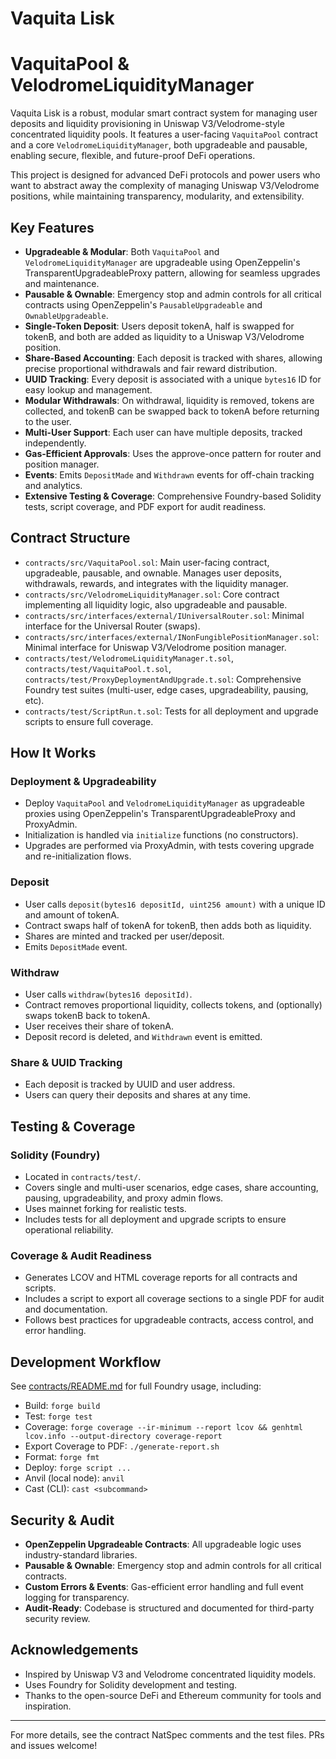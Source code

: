 # Vaquita Lisk

# VaquitaPool & VelodromeLiquidityManager

Vaquita Lisk is a robust, modular smart contract system for managing user deposits and liquidity provisioning in Uniswap V3/Velodrome-style concentrated liquidity pools. It features a user-facing `VaquitaPool` contract and a core `VelodromeLiquidityManager`, both upgradeable and pausable, enabling secure, flexible, and future-proof DeFi operations.

This project is designed for advanced DeFi protocols and power users who want to abstract away the complexity of managing Uniswap V3/Velodrome positions, while maintaining transparency, modularity, and extensibility.

## Key Features

- **Upgradeable & Modular**: Both `VaquitaPool` and `VelodromeLiquidityManager` are upgradeable using OpenZeppelin's TransparentUpgradeableProxy pattern, allowing for seamless upgrades and maintenance.
- **Pausable & Ownable**: Emergency stop and admin controls for all critical contracts using OpenZeppelin's `PausableUpgradeable` and `OwnableUpgradeable`.
- **Single-Token Deposit**: Users deposit tokenA, half is swapped for tokenB, and both are added as liquidity to a Uniswap V3/Velodrome position.
- **Share-Based Accounting**: Each deposit is tracked with shares, allowing precise proportional withdrawals and fair reward distribution.
- **UUID Tracking**: Every deposit is associated with a unique `bytes16` ID for easy lookup and management.
- **Modular Withdrawals**: On withdrawal, liquidity is removed, tokens are collected, and tokenB can be swapped back to tokenA before returning to the user.
- **Multi-User Support**: Each user can have multiple deposits, tracked independently.
- **Gas-Efficient Approvals**: Uses the approve-once pattern for router and position manager.
- **Events**: Emits `DepositMade` and `Withdrawn` events for off-chain tracking and analytics.
- **Extensive Testing & Coverage**: Comprehensive Foundry-based Solidity tests, script coverage, and PDF export for audit readiness.

## Contract Structure

- `contracts/src/VaquitaPool.sol`: Main user-facing contract, upgradeable, pausable, and ownable. Manages user deposits, withdrawals, rewards, and integrates with the liquidity manager.
- `contracts/src/VelodromeLiquidityManager.sol`: Core contract implementing all liquidity logic, also upgradeable and pausable.
- `contracts/src/interfaces/external/IUniversalRouter.sol`: Minimal interface for the Universal Router (swaps).
- `contracts/src/interfaces/external/INonFungiblePositionManager.sol`: Minimal interface for Uniswap V3/Velodrome position manager.
- `contracts/test/VelodromeLiquidityManager.t.sol`, `contracts/test/VaquitaPool.t.sol`, `contracts/test/ProxyDeploymentAndUpgrade.t.sol`: Comprehensive Foundry test suites (multi-user, edge cases, upgradeability, pausing, etc).
- `contracts/test/ScriptRun.t.sol`: Tests for all deployment and upgrade scripts to ensure full coverage.

## How It Works

### Deployment & Upgradeability
- Deploy `VaquitaPool` and `VelodromeLiquidityManager` as upgradeable proxies using OpenZeppelin's TransparentUpgradeableProxy and ProxyAdmin.
- Initialization is handled via `initialize` functions (no constructors).
- Upgrades are performed via ProxyAdmin, with tests covering upgrade and re-initialization flows.

### Deposit
- User calls `deposit(bytes16 depositId, uint256 amount)` with a unique ID and amount of tokenA.
- Contract swaps half of tokenA for tokenB, then adds both as liquidity.
- Shares are minted and tracked per user/deposit.
- Emits `DepositMade` event.

### Withdraw
- User calls `withdraw(bytes16 depositId)`.
- Contract removes proportional liquidity, collects tokens, and (optionally) swaps tokenB back to tokenA.
- User receives their share of tokenA.
- Deposit record is deleted, and `Withdrawn` event is emitted.

### Share & UUID Tracking
- Each deposit is tracked by UUID and user address.
- Users can query their deposits and shares at any time.

## Testing & Coverage

### Solidity (Foundry)
- Located in `contracts/test/`.
- Covers single and multi-user scenarios, edge cases, share accounting, pausing, upgradeability, and proxy admin flows.
- Uses mainnet forking for realistic tests.
- Includes tests for all deployment and upgrade scripts to ensure operational reliability.

### Coverage & Audit Readiness
- Generates LCOV and HTML coverage reports for all contracts and scripts.
- Includes a script to export all coverage sections to a single PDF for audit and documentation.
- Follows best practices for upgradeable contracts, access control, and error handling.

## Development Workflow

See [contracts/README.md](contracts/README.md) for full Foundry usage, including:
- Build: `forge build`
- Test: `forge test`
- Coverage: `forge coverage --ir-minimum --report lcov && genhtml lcov.info --output-directory coverage-report`
- Export Coverage to PDF: `./generate-report.sh`
- Format: `forge fmt`
- Deploy: `forge script ...`
- Anvil (local node): `anvil`
- Cast (CLI): `cast <subcommand>`

## Security & Audit
- **OpenZeppelin Upgradeable Contracts**: All upgradeable logic uses industry-standard libraries.
- **Pausable & Ownable**: Emergency stop and admin controls for all critical contracts.
- **Custom Errors & Events**: Gas-efficient error handling and full event logging for transparency.
- **Audit-Ready**: Codebase is structured and documented for third-party security review.

## Acknowledgements
- Inspired by Uniswap V3 and Velodrome concentrated liquidity models.
- Uses Foundry for Solidity development and testing.
- Thanks to the open-source DeFi and Ethereum community for tools and inspiration.

---

For more details, see the contract NatSpec comments and the test files. PRs and issues welcome!
